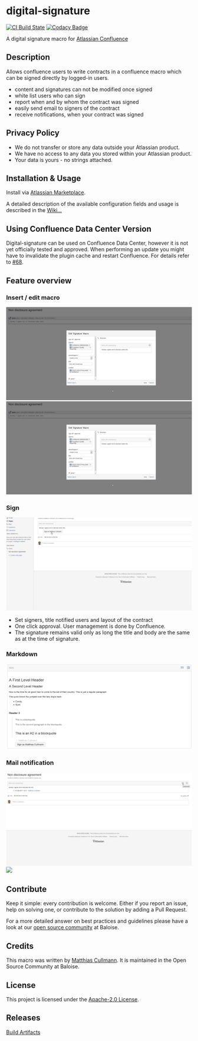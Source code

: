# digital-signature
[![CI Build State](https://github.com/baloise/digital-signature/workflows/CI/badge.svg)](https://github.com/baloise/digital-signature/actions?query=workflow%3A%22CI%22)
[![Codacy Badge](https://api.codacy.com/project/badge/Grade/2e7111f7beb84222bdf07f8fc3c788f9)](https://app.codacy.com/app/baloise/digital-signature?utm_source=github.com&utm_medium=referral&utm_content=baloise/digital-signature&utm_campaign=Badge_Grade_Dashboard)

A digital signature macro for [Atlassian Confluence](https://www.atlassian.com/software/confluence)

## Description
Allows confluence users to write contracts in a confluence macro which can be signed directly by logged-in users.
- content and signatures can not be modified once signed
- white list users who can sign
- report when and by whom the contract was signed
- easily send email to signers of the contract
- receive notifications, when your contract was signed

## Privacy Policy
- We do not transfer or store any data outside your Atlassian product.
- We have no access to any data you stored within your Atlassian product.
- Your data is yours - no strings attached.

## Installation & Usage
Install via [Atlassian Marketplace](https://marketplace.atlassian.com/plugins/com.baloise.confluence.digital-signature).

A detailed description of the available configuration fields and usage is described in
the [Wiki...](https://github.com/baloise/digital-signature/wiki/Signature-Macro-Usage)

## Using Confluence Data Center Version
Digital-signature can be used on Confluence Data Center, however it is not yet officially tested and approved.
When performing an update you might have to invalidate the plugin cache and restart Confluence. For details refer
to [#68](https://github.com/baloise/digital-signature/issues/68).

## Feature overview
### Insert / edit macro
![](./docs/img/contract_text.png)
![](./docs/img/edit.png)

### Sign
![](./docs/img/sign.png)

- Set signers, title notified users and layout of the contract
- One click approval. User management is done by Confluence.
- The signature remains valid only as long the title and body are the same as at the time of signature.

### Markdown
![](./docs/img/markdown.png)

### Mail notification
![](./docs/img/report_email_export.png)
![](./docs/img/send_mail.png.png)

## Contribute
Keep it simple: every contribution is welcome. Either if you report an issue, help on solving one, or contribute to the
solution by adding a Pull Request.

For a more detailed answer on best practices and guidelines please have a look at our [open source community](https://github.com/baloise/open-source) at Baloise.

## Credits
This macro was written by [Matthias Cullmann](@culmat).
It is maintained in the Open Source Community at Baloise.

## License
This project is licensed under the [Apache-2.0 License](https://github.com/baloise/digital-signature/blob/main/LICENSE).

## Releases
[Build Artifacts](https://github.com/baloise/digital-signature/tree/gh-pages/)
